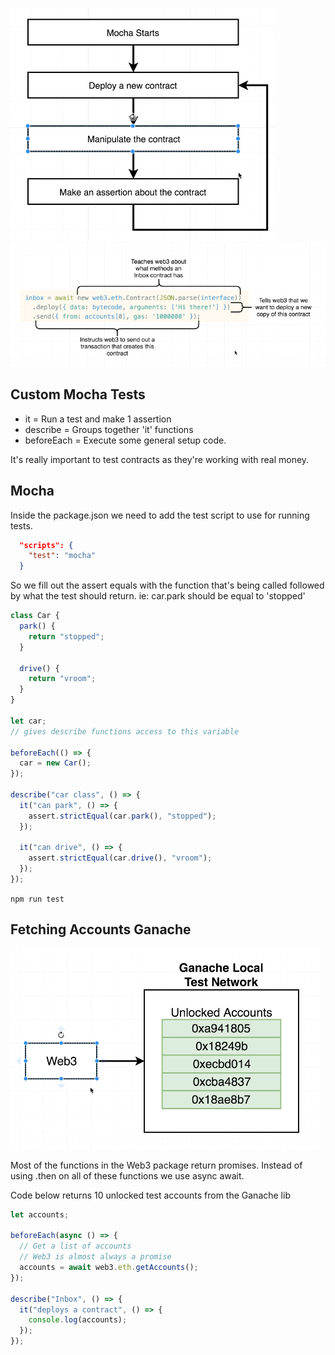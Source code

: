 ![something](images/mocha-structure.png)
![something](images/break-down.png)

## Custom Mocha Tests

- it = Run a test and make 1 assertion
- describe = Groups together 'it' functions
- beforeEach = Execute some general setup code.

It's really important to test contracts as they're working with real money.

## Mocha

Inside the package.json we need to add the test script to use for running tests.

```json
  "scripts": {
    "test": "mocha"
  }
```

So we fill out the assert equals with the function that's being called followed by what the test should return. ie: car.park should be equal to 'stopped'

```js
class Car {
  park() {
    return "stopped";
  }

  drive() {
    return "vroom";
  }
}

let car;
// gives describe functions access to this variable

beforeEach(() => {
  car = new Car();
});

describe("car class", () => {
  it("can park", () => {
    assert.strictEqual(car.park(), "stopped");
  });

  it("can drive", () => {
    assert.strictEqual(car.drive(), "vroom");
  });
});
```

`npm run test`

## Fetching Accounts Ganache

![something](images/ganache-accounts.png)

Most of the functions in the Web3 package return promises. Instead of using .then on all of these functions we use async await.

Code below returns 10 unlocked test accounts from the Ganache lib

```js
let accounts;

beforeEach(async () => {
  // Get a list of accounts
  // Web3 is almost always a promise
  accounts = await web3.eth.getAccounts();
});

describe("Inbox", () => {
  it("deploys a contract", () => {
    console.log(accounts);
  });
});
```
